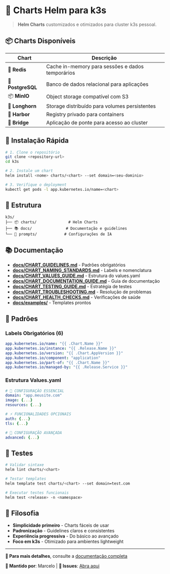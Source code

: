 # 🚀 Charts Helm para k3s

> **Helm Charts** customizados e otimizados para cluster k3s pessoal.

## 📦 **Charts Disponíveis**

| Chart | Descrição |
|-------|-----------|
| 🔴 **Redis** | Cache in-memory para sessões e dados temporários |
| 🐘 **PostgreSQL** | Banco de dados relacional para aplicações |
| 📦 **MinIO** | Object storage compatível com S3 |
| 💾 **Longhorn** | Storage distribuído para volumes persistentes |
| 🚢 **Harbor** | Registry privado para containers |
| 🌉 **Bridge** | Aplicação de ponte para acesso ao cluster |

## 🚀 **Instalação Rápida**

```bash
# 1. Clone o repositório
git clone <repository-url>
cd k3s

# 2. Instale um chart
helm install <nome> charts/<chart> --set domain=<seu-dominio>

# 3. Verifique o deployment
kubectl get pods -l app.kubernetes.io/name=<chart>
```

## 📁 **Estrutura**

```
k3s/
├── 📦 charts/              # Helm Charts
├── 📚 docs/               # Documentação e guidelines
└── 🤖 prompts/            # Configurações de IA
```

## 📚 **Documentação**

- **[docs/CHART_GUIDELINES.md](./docs/CHART_GUIDELINES.md)** - Padrões obrigatórios
- **[docs/CHART_NAMING_STANDARDS.md](./docs/CHART_NAMING_STANDARDS.md)** - Labels e nomenclatura
- **[docs/CHART_VALUES_GUIDE.md](./docs/CHART_VALUES_GUIDE.md)** - Estrutura do values.yaml
- **[docs/CHART_DOCUMENTATION_GUIDE.md](./docs/CHART_DOCUMENTATION_GUIDE.md)** - Guia de documentação
- **[docs/CHART_TESTING_GUIDE.md](./docs/CHART_TESTING_GUIDE.md)** - Estratégia de testes
- **[docs/CHART_TROUBLESHOOTING.md](./docs/CHART_TROUBLESHOOTING.md)** - Resolução de problemas
- **[docs/CHART_HEALTH_CHECKS.md](./docs/CHART_HEALTH_CHECKS.md)** - Verificações de saúde
- **[docs/examples/](./docs/examples/)** - Templates prontos

## 🔧 **Padrões**

### **Labels Obrigatórios (6)**
```yaml
app.kubernetes.io/name: "{{ .Chart.Name }}"
app.kubernetes.io/instance: "{{ .Release.Name }}"
app.kubernetes.io/version: "{{ .Chart.AppVersion }}"
app.kubernetes.io/component: "application"
app.kubernetes.io/part-of: "{{ .Chart.Name }}"
app.kubernetes.io/managed-by: "{{ .Release.Service }}"
```

### **Estrutura Values.yaml**
```yaml
# 🚀 CONFIGURAÇÃO ESSENCIAL
domain: "app.meusite.com"
image: {...}
resources: {...}

# ⚡ FUNCIONALIDADES OPCIONAIS  
auth: {...}
tls: {...}

# 🔧 CONFIGURAÇÃO AVANÇADA
advanced: {...}
```

## 🧪 **Testes**

```bash
# Validar sintaxe
helm lint charts/<chart>

# Testar templates
helm template test charts/<chart> --set domain=test.com

# Executar testes funcionais
helm test <release> -n <namespace>
```

## 🎯 **Filosofia**

- **Simplicidade primeiro** - Charts fáceis de usar
- **Padronização** - Guidelines claros e consistentes  
- **Experiência progressiva** - Do básico ao avançado
- **Foco em k3s** - Otimizado para ambientes lightweight

---

**📖 Para mais detalhes**, consulte a [documentação completa](./docs/README.md)

**🚀 Mantido por**: Marcelo | **📧 Issues**: [Abra aqui](../../issues) 